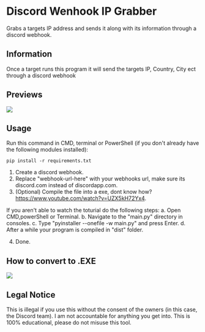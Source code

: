 # Discord Wenhook IP Grabber

Grabs a targets IP address and sends it along with its information through a discord webhook.

## Information

Once a target runs this program it will send the targets IP, Country, City ect through a discord webhook

## Previews

![](https://i.imgur.com/0OClAdm.png)

## Usage

Run this command in CMD, terminal or PowerShell (if you don't already have the following modules installed):


```pip install -r requirements.txt```

1. Create a discord webhook.
2. Replace "webhook-url-here" with your webhooks url, make sure its discord.com instead of discordapp.com.
3. (Optional) Compile the file into a exe, dont know how? https://www.youtube.com/watch?v=UZX5kH72Yx4.

 If you aren't able to watch the toturial do the following steps:
   a. Open CMD,powerShell or Terminal.
   b. Navigate to the "main.py" directory in consoles.
   c. Type "pyinstaller --onefile -w main.py" and press Enter.
   d. After a while your program is compiled in "dist" folder.

4. Done.


## How to convert to .EXE

![](https://i.imgur.com/6tx5tUK.gif)

## Legal Notice

This is illegal if you use this without the consent of the owners (in this case, the Discord team). I am not accountable for anything you get into. This is 100% educational, please do not misuse this tool.